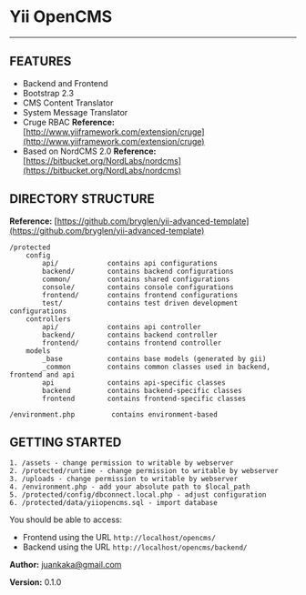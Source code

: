 # Yii OpenCMS #
-------------------

FEATURES
-------------------
* Backend and Frontend
* Bootstrap 2.3
* CMS Content Translator
* System Message Translator
* Cruge RBAC **Reference:** [http://www.yiiframework.com/extension/cruge](http://www.yiiframework.com/extension/cruge)
* Based on NordCMS 2.0 **Reference:** [https://bitbucket.org/NordLabs/nordcms](https://bitbucket.org/NordLabs/nordcms)


DIRECTORY STRUCTURE
-------------------
**Reference:** [https://github.com/bryglen/yii-advanced-template](https://github.com/bryglen/yii-advanced-template)

```
/protected
    config
        api/            contains api configurations
        backend/        contains backend configurations
        common/         contains shared configurations
        console/        contains console configurations
        frontend/       contains frontend configurations
        test/           contains test driven development configurations
    controllers
        api/            contains api controller
        backend/        contains backend controller
        frontend/       contains frontend controller
    models
        _base           contains base models (generated by gii)
        _common         contains common classes used in backend, frontend and api
        api             contains api-specific classes
        backend         contains backend-specific classes
        frontend        contains frontend-specific classes

/environment.php         contains environment-based
```

GETTING STARTED
---------------

    1. /assets - change permission to writable by webserver
    2. /protected/runtime - change permission to writable by webserver
    3. /uploads - change permission to writable by webserver
    4. /environment.php - add your absolute path to $local_path
    5. /protected/config/dbconnect.local.php - adjust configuration
    6. /protected/data/yiiopencms.sql - import database

You should be able to access:

* Frontend using the URL `http://localhost/opencms/`
* Backend using the URL `http://localhost/opencms/backend/`

**Author:** juankaka@gmail.com

**Version:** 0.1.0
